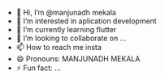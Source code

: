- 👋 Hi, I’m @manjunadh mekala
- 👀 I’m interested in aplication development
- 🌱 I’m currently learning flutter
- 💞️ I’m looking to collaborate on ...
- 📫 How to reach me insta
- 😄 Pronouns: MANJUNADH MEKALA
- ⚡ Fun fact: ...

<!---
mekala-111/mekala-111 is a ✨ special ✨ repository because its `README.md` (this file) appears on your GitHub profile.
You can click the Preview link to take a look at your changes.
--->
